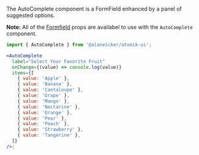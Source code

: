 The AutoComplete component is a FormField enhanced by a panel of suggested options.

**Note:** All of the [Formfield](#/Form/FormField) props are availabel to use with the `AutoComplete` component.

```jsx
import { AutoComplete } from '@alaneicker/atomik-ui';

<AutoComplete
  label="Select Your Favorite Fruit"
  onChange={(value) => console.log(value)}
  items={[
    { value: 'Apple' },
    { value: 'Banana' },
    { value: 'Cantaloupe' },
    { value: 'Grape' },
    { value: 'Mango' },
    { value: 'Nectarine' },
    { value: 'Orange' },
    { value: 'Pear' },
    { value: 'Peach' },
    { value: 'Strawberry' },
    { value: 'Tangerine' },
  ]}
/>;
```
